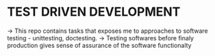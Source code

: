 # TEST DRIVEN DEVELOPMENT
-> This repo contains tasks that exposes me to approaches to software testing - unittesting, doctesting.
-> Testing softwares before finaly production gives sense of assurance of the software functionalty
